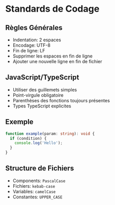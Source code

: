 # Standards de Codage

## Règles Générales
- Indentation: 2 espaces
- Encodage: UTF-8
- Fin de ligne: LF
- Supprimer les espaces en fin de ligne
- Ajouter une nouvelle ligne en fin de fichier

## JavaScript/TypeScript
- Utiliser des guillemets simples
- Point-virgule obligatoire
- Parenthèses des fonctions toujours présentes
- Types TypeScript explicites

## Exemple
```typescript
function example(param: string): void {
  if (condition) {
    console.log('Hello');
  }
}
```

## Structure de Fichiers
- Components: `PascalCase`
- Fichiers: `kebab-case`
- Variables: `camelCase`
- Constantes: `UPPER_CASE`
